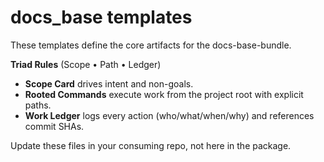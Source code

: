 # docs_base templates

These templates define the core artifacts for the docs-base-bundle.

**Triad Rules** (Scope • Path • Ledger)
- **Scope Card** drives intent and non-goals.
- **Rooted Commands** execute work from the project root with explicit paths.
- **Work Ledger** logs every action (who/what/when/why) and references commit SHAs.

Update these files in your consuming repo, not here in the package.
